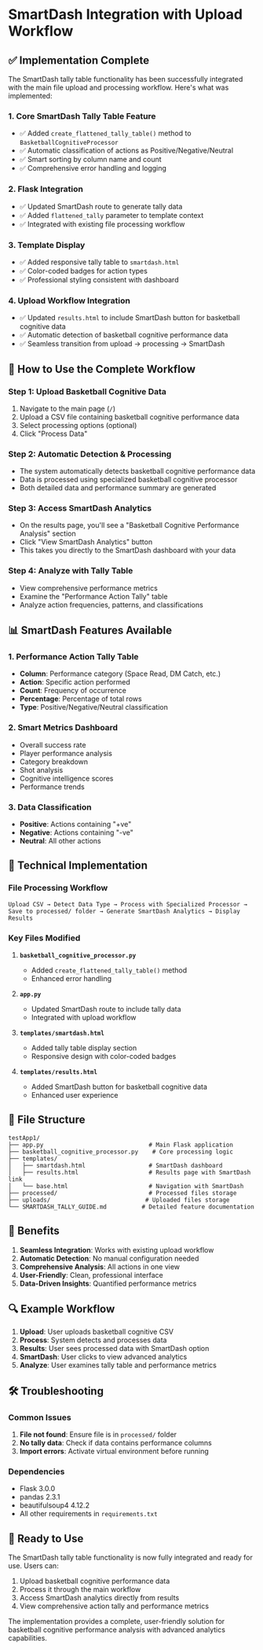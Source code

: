 # SmartDash Integration with Upload Workflow

## ✅ Implementation Complete

The SmartDash tally table functionality has been successfully integrated with the main file upload and processing workflow. Here's what was implemented:

### 1. **Core SmartDash Tally Table Feature**
- ✅ Added `create_flattened_tally_table()` method to `BasketballCognitiveProcessor`
- ✅ Automatic classification of actions as Positive/Negative/Neutral
- ✅ Smart sorting by column name and count
- ✅ Comprehensive error handling and logging

### 2. **Flask Integration**
- ✅ Updated SmartDash route to generate tally data
- ✅ Added `flattened_tally` parameter to template context
- ✅ Integrated with existing file processing workflow

### 3. **Template Display**
- ✅ Added responsive tally table to `smartdash.html`
- ✅ Color-coded badges for action types
- ✅ Professional styling consistent with dashboard

### 4. **Upload Workflow Integration**
- ✅ Updated `results.html` to include SmartDash button for basketball cognitive data
- ✅ Automatic detection of basketball cognitive performance data
- ✅ Seamless transition from upload → processing → SmartDash

## 🚀 How to Use the Complete Workflow

### Step 1: Upload Basketball Cognitive Data
1. Navigate to the main page (`/`)
2. Upload a CSV file containing basketball cognitive performance data
3. Select processing options (optional)
4. Click "Process Data"

### Step 2: Automatic Detection & Processing
- The system automatically detects basketball cognitive performance data
- Data is processed using specialized basketball cognitive processor
- Both detailed data and performance summary are generated

### Step 3: Access SmartDash Analytics
- On the results page, you'll see a "Basketball Cognitive Performance Analysis" section
- Click "View SmartDash Analytics" button
- This takes you directly to the SmartDash dashboard with your data

### Step 4: Analyze with Tally Table
- View comprehensive performance metrics
- Examine the "Performance Action Tally" table
- Analyze action frequencies, patterns, and classifications

## 📊 SmartDash Features Available

### 1. **Performance Action Tally Table**
- **Column**: Performance category (Space Read, DM Catch, etc.)
- **Action**: Specific action performed
- **Count**: Frequency of occurrence
- **Percentage**: Percentage of total rows
- **Type**: Positive/Negative/Neutral classification

### 2. **Smart Metrics Dashboard**
- Overall success rate
- Player performance analysis
- Category breakdown
- Shot analysis
- Cognitive intelligence scores
- Performance trends

### 3. **Data Classification**
- **Positive**: Actions containing "+ve"
- **Negative**: Actions containing "-ve"
- **Neutral**: All other actions

## 🔧 Technical Implementation

### File Processing Workflow
```
Upload CSV → Detect Data Type → Process with Specialized Processor → 
Save to processed/ folder → Generate SmartDash Analytics → Display Results
```

### Key Files Modified
1. **`basketball_cognitive_processor.py`**
   - Added `create_flattened_tally_table()` method
   - Enhanced error handling

2. **`app.py`**
   - Updated SmartDash route to include tally data
   - Integrated with upload workflow

3. **`templates/smartdash.html`**
   - Added tally table display section
   - Responsive design with color-coded badges

4. **`templates/results.html`**
   - Added SmartDash button for basketball cognitive data
   - Enhanced user experience

## 📁 File Structure
```
testApp1/
├── app.py                              # Main Flask application
├── basketball_cognitive_processor.py    # Core processing logic
├── templates/
│   ├── smartdash.html                  # SmartDash dashboard
│   ├── results.html                    # Results page with SmartDash link
│   └── base.html                       # Navigation with SmartDash
├── processed/                          # Processed files storage
├── uploads/                           # Uploaded files storage
└── SMARTDASH_TALLY_GUIDE.md          # Detailed feature documentation
```

## 🎯 Benefits

1. **Seamless Integration**: Works with existing upload workflow
2. **Automatic Detection**: No manual configuration needed
3. **Comprehensive Analysis**: All actions in one view
4. **User-Friendly**: Clean, professional interface
5. **Data-Driven Insights**: Quantified performance metrics

## 🔍 Example Workflow

1. **Upload**: User uploads basketball cognitive CSV
2. **Process**: System detects and processes data
3. **Results**: User sees processed data with SmartDash option
4. **SmartDash**: User clicks to view advanced analytics
5. **Analyze**: User examines tally table and performance metrics

## 🛠️ Troubleshooting

### Common Issues
1. **File not found**: Ensure file is in `processed/` folder
2. **No tally data**: Check if data contains performance columns
3. **Import errors**: Activate virtual environment before running

### Dependencies
- Flask 3.0.0
- pandas 2.3.1
- beautifulsoup4 4.12.2
- All other requirements in `requirements.txt`

## 🚀 Ready to Use

The SmartDash tally table functionality is now fully integrated and ready for use. Users can:

1. Upload basketball cognitive performance data
2. Process it through the main workflow
3. Access SmartDash analytics directly from results
4. View comprehensive action tally and performance metrics

The implementation provides a complete, user-friendly solution for basketball cognitive performance analysis with advanced analytics capabilities. 